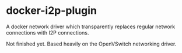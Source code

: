 docker-i2p-plugin
=================

A docker network driver which transparently replaces regular network connections with I2P connections.

Not finished yet. Based heavily on the OpenVSwitch networking driver.